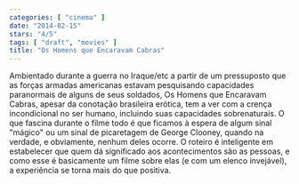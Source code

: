 ```yaml
---
categories: [ "cinema" ]
date: "2014-02-15"
stars: "4/5"
tags: [ "draft", "movies" ]
title: "Os Homens que Encaravam Cabras"
---
```

Ambientado durante a guerra no Iraque/etc a partir de um pressuposto que
as forças armadas americanas estavam pesquisando capacidades paranormais
de alguns de seus soldados, Os Homens que Encaravam Cabras, apesar da
conotação brasileira erótica, tem a ver com a crença incondicional
no ser humano, incluindo suas capacidades sobrenaturais. O que fascina
durante o filme todo é que ficamos à espera de algum sinal "mágico"
ou um sinal de picaretagem de George Clooney, quando na verdade, e
obviamente, nenhum deles ocorre. O roteiro é inteligente em estabelecer
que quem dá significado aos acontecimentos são as pessoas, e como
esse é basicamente um filme sobre elas (e com um elenco invejável),
a experiência se torna mais do que positiva.
